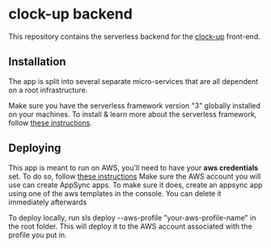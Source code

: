 # clock-up backend
This repository contains the serverless backend for the [clock-up](https://github.com/michael-codesjs/clock-up) front-end.

## Installation
The app is split into several separate micro-services that are all dependent on a root infrastructure.

Make sure you have the serverless framework version "3" globally installed on your machines. To install & learn more about the serverless framework, follow [these instructions](https://www.serverless.com/framework/docs/getting-started).

## Deploying
This app is meant to run on AWS, you'll need to have your **aws credentials** set. To do so, follow [these instructions](https://docs.aws.amazon.com/sdk-for-javascript/v2/developer-guide/loading-node-credentials-shared.html)
Make sure the AWS account you will use can create AppSync apps. To make sure it does, create an appsync app using one of the aws templates in the console. You can delete it immediately afterwards

To deploy locally, run sls deploy --aws-profile "your-aws-profile-name" in the root folder. This will deploy it to the AWS account associated with the profile you put in.
